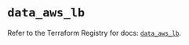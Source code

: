 # `data_aws_lb`

Refer to the Terraform Registry for docs: [`data_aws_lb`](https://registry.terraform.io/providers/hashicorp/aws/6.13.0/docs/data-sources/lb).
